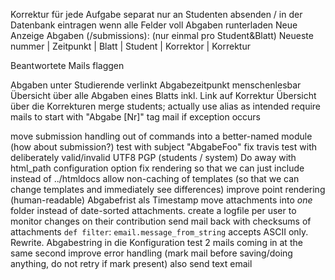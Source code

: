 Korrektur für jede Aufgabe separat
	nur an Studenten absenden / in der Datenbank eintragen wenn alle Felder voll
Abgaben runterladen
Neue Anzeige Abgaben (/submissions): (nur einmal pro Student&Blatt)
	Neueste nummer | Zeitpunkt | Blatt | Student | Korrektor | Korrektur

Beantwortete Mails flaggen

Abgaben unter Studierende verlinkt
Abgabezeitpunkt menschenlesbar
Übersicht über alle Abgaben eines Blatts inkl. Link auf Korrektur
Übersicht über die Korrekturen
merge students; actually use alias as intended
require mails to start with "Abgabe [Nr]"
tag mail if exception occurs

move submission handling out of commands into a better-named module (how about submission?)
test with subject "AbgabeFoo"
fix travis
test with deliberately valid/invalid UTF8
PGP (students / system)
Do away with html_path configuration option
fix rendering so that we can just include instead of ../htmldocs
allow non-caching of templates (so that we can change templates and immediately see differences)
improve point rendering (human-readable)
Abgabefrist als Timestamp
move attachments into *one* folder instead of date-sorted attachments.
create a logfile per user to monitor changes on their contribution
send mail back with checksums of attachments
`def filter`: `email.message_from_string` accepts ASCII only. Rewrite.
Abgabestring in die Konfiguration
test 2 mails coming in at the same second
improve error handling (mark mail before saving/doing anything, do not retry if mark present)
also send text email

